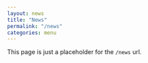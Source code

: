 ```yaml
---
layout: news
title: "News"
permalink: "/news"
categories: menu
---
```


This page is just a placeholder for the ``/news`` url.
